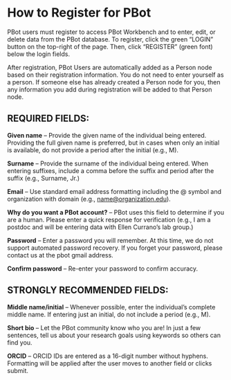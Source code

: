 # How to Register for PBot

PBot users must register to access PBot Workbench and to enter, edit, or delete data from the PBot database. To register, click the green “LOGIN” button on the top-right of the page. Then, click “REGISTER” (green font) below the login fields. 

After registration, PBot Users are automatically added as a Person node based on their registration information. You do not need to enter yourself as a person. If someone else has already created a Person node for you, then any information you add during registration will be added to that Person node.

## REQUIRED FIELDS:
**Given name** – Provide the given name of the individual being entered. Providing the full given name is preferred, but in cases when only an initial is available, do not provide a period after the initial (e.g., M).

**Surname** – Provide the surname of the individual being entered. When entering suffixes, include a comma before the suffix and period after the suffix (e.g., Surname, Jr.)

**Email** – Use standard email address formatting including the @ symbol and organization with domain (e.g., name@organization.edu).

**Why do you want a PBot account?** – PBot uses this field to determine if you are a human. Please enter a quick response for verification (e.g., I am a postdoc and will be entering data with Ellen Currano’s lab group.)

**Password** – Enter a password you will remember. At this time, we do not support automated password recovery. If you forget your password, please contact us at the pbot gmail address.

**Confirm password** – Re-enter your password to confirm accuracy.

## STRONGLY RECOMMENDED FIELDS:

**Middle name/initial** – Whenever possible, enter the individual’s complete middle name. If entering just an initial, do not include a period (e.g., M).

**Short bio** – Let the PBot community know who you are! In just a few sentences, tell us about your research goals using keywords so others can find you.

**ORCID** – ORCID IDs are entered as a 16-digit number without hyphens. Formatting will be applied after the user moves to another field or clicks submit.
